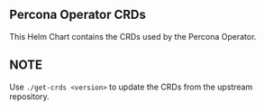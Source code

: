 Percona Operator CRDs
------------------------

This Helm Chart contains the CRDs used by the Percona Operator.

## NOTE

Use `./get-crds <version>` to update the CRDs from the upstream repository.
